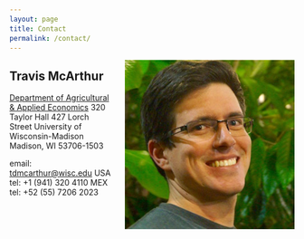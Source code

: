 ```yaml
---
layout: page
title: Contact
permalink: /contact/
---
```

<!-- {% include image.html url="/images/self-photo.jpg" width=300 align="right" %} -->

<img style="float:right;padding-left:20px" src="/images/travis-mcarthur-photo.jpg" width="300"  />

## Travis McArthur

[Department of Agricultural & Applied Economics](http://aae.wisc.edu/ "AAE's webpage")
320 Taylor Hall
427 Lorch Street
University of Wisconsin-Madison
Madison, WI 53706-1503

email: tdmcarthur@wisc.edu
USA tel: +1 (941) 320 4110
MEX tel: +52 (55) 7206 2023 

